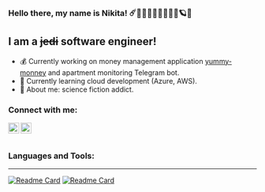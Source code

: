 ### Hello there, my name is Nikita! ☄️👾🐱‍👤🦄🔮🍭🍇🌀🪐🌠

## I am a ~~jedi~~ software engineer!
- 💰 Currently working on money management application [yummy-monney] and apartment monitoring Telegram bot.
- 🌱 Currently learning cloud development (Azure, AWS).
- 🌌 About me: science fiction addict.

### Connect with me:

[<img align="left" alt="LinkedIn" width="22px" src="https://cdn.jsdelivr.net/npm/simple-icons@v3/icons/linkedin.svg" />][linkedin]
[<img align="left" alt="LinkedIn" width="22px" src="https://cdn.jsdelivr.net/npm/simple-icons@v3/icons/telegram.svg" />][telegram]


<br />
<br />

### Languages and Tools:

---

[![Readme Card](https://github-readme-stats.vercel.app/api/pin/?username=imnikitaokunev&repo=yummy-money)](https://github.com/imnikitaokunev/yummy-money)
[![Readme Card](https://github-readme-stats.vercel.app/api/pin/?username=imnikitaokunev&repo=kuzya)](https://github.com/imnikitaokunev/kuzya)


[linkedin]: https://www.linkedin.com/in/imnikitaokunev/
[telegram]: t.me/nikitkasss
[yummy-monney]: https://github.com/imnikitaokunev/yummy-money
